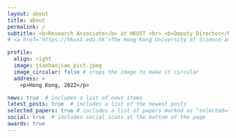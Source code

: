 ```yaml
---
layout: about
title: about
permalink: /
subtitle: <b>Research Associate</b> at HKUST <br> <b>Deputy Director</b> at IADC, HKUST(GZ) <br> Robotics, Sensor Fsuion, SLAM, Navigation
# <a href='https://hkust.edu.hk'>The Hong Kong University of Science and Technology</a>. 

profile:
  align: right
  image: jianhaojiao_pict.jpeg
  image_circular: false # crops the image to make it circular
  address: >
    <p>Hong Kong, 2022</p>

news: true  # includes a list of news items
latest_posts: true  # includes a list of the newest posts
selected_papers: true # includes a list of papers marked as "selected={true}"
social: true  # includes social icons at the bottom of the page
awards: true
---
```

<!-- I obtained my Ph.D. in Robotics in 2022 from <a href='https://hkust.edu.hk'>The Hong Kong University of Science and Technology (HKUST)</a>, under the supervision of Prof.Ming Liu in the <a href="ram-lab.com">Robotics & Multi-Perception Lab</a>.

I am currently a research associate in the Intelligent and Autonomous Driving Center (IADC) which is led by Prof.Ming Liu.

I am leading the SLAM research group to conduct cutting-edge research covering topics ranging from sensor fusion, perception, localization, mapping, and navigation. 
More details regarding my publications, projects, and real-world demonstrations of robots can be found on my Projects & Research. -->

<!-- I have been leading the autonomous driving group of MSC Lab covering full-stack autonomy from perception and localization to prediction, planning and control, as well as key offline components such as mapping, dataset pipeline, simulation and test. More details regarding my publications, projects and research can be found on my Google Scholar, LinkedIn, Twitter, and Projects & Research. -->
<!-- 
Write your biography here. Tell the world about yourself. Link to your favorite [subreddit](http://reddit.com). You can put a picture in, too. The code is already in, just name your picture `prof_pic.jpg` and put it in the `img/` folder.

Put your address / P.O. box / other info right below your picture. You can also disable any of these elements by editing `profile` property of the YAML header of your `_pages/about.md`. Edit `_bibliography/papers.bib` and Jekyll will render your [publications page](/al-folio/publications/) automatically.

Link to your social media connections, too. This theme is set up to use [Font Awesome icons](http://fortawesome.github.io/Font-Awesome/) and [Academicons](https://jpswalsh.github.io/academicons/), like the ones below. Add your Facebook, Twitter, LinkedIn, Google Scholar, or just disable all of them. -->
